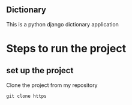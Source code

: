 ## Dictionary
This is a python django dictionary application

# Steps to run the project

## set up the project 
Clone the project from my repository

    git clone https
